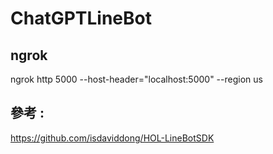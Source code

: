 # ChatGPTLineBot

## ngrok

ngrok http 5000 --host-header="localhost:5000" --region us

## 參考 :

https://github.com/isdaviddong/HOL-LineBotSDK